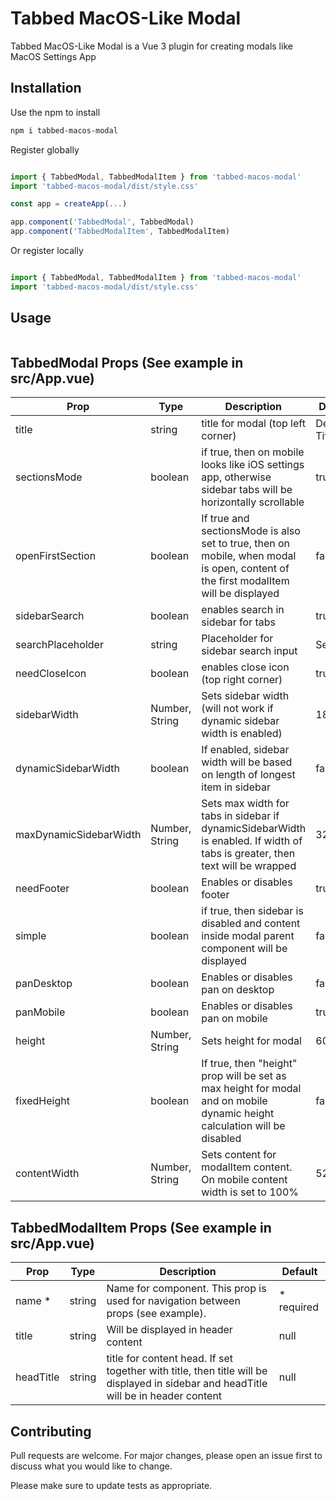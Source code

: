 # Tabbed MacOS-Like Modal

Tabbed MacOS-Like Modal is a Vue 3 plugin for creating modals like MacOS Settings App

## Installation

Use the npm to install

```bash
npm i tabbed-macos-modal
```

Register globally

```javascript

import { TabbedModal, TabbedModalItem } from 'tabbed-macos-modal'
import 'tabbed-macos-modal/dist/style.css'

const app = createApp(...)

app.component('TabbedModal', TabbedModal)
app.component('TabbedModalItem', TabbedModalItem)

```

Or register locally 

```javascript

import { TabbedModal, TabbedModalItem } from 'tabbed-macos-modal'
import 'tabbed-macos-modal/dist/style.css'

```

## Usage

```html
```

## TabbedModal Props (See example in src/App.vue)
| Prop                   | Type           | Description                                                                                                                        | Default       |
| ---------------------- | -------------- | ---------------------------------------------------------------------------------------------------------------------------------- | ------------- |
| title                  | string         | title for modal (top left corner)                                                                                                  | Default Title |
| sectionsMode           | boolean        | if true, then on mobile looks like iOS settings app, otherwise sidebar tabs will be horizontally scrollable                        | true          |
| openFirstSection       | boolean        | If true and sectionsMode is also set to true, then on mobile, when modal is open, content of the first modalItem will be displayed | false         |
| sidebarSearch          | boolean        | enables search in sidebar for tabs                                                                                                 | true          |
| searchPlaceholder      | string         | Placeholder for sidebar search input                                                                                               | Search…       |
| needCloseIcon          | boolean        | enables close icon (top right corner)                                                                                              | true          |
| sidebarWidth           | Number, String | Sets sidebar width (will not work if dynamic sidebar width is enabled)                                                             | 180           |
| dynamicSidebarWidth    | boolean        | If enabled, sidebar width will be based on length of longest item in sidebar                                                       | false         |
| maxDynamicSidebarWidth | Number, String | Sets max width for tabs in sidebar if dynamicSidebarWidth is enabled. If width of tabs is greater, then text will be wrapped       | 320           |
| needFooter             | boolean        | Enables or disables footer                                                                                                         | true          |
| simple                 | boolean        | if true, then sidebar is disabled and content inside modal parent component will be displayed                                      | false         |
| panDesktop             | boolean        | Enables or disables pan on desktop                                                                                                 | false         |
| panMobile              | boolean        | Enables or disables pan on mobile                                                                                                  | true          |
| height                 | Number, String | Sets height for modal                                                                                                              | 600           |
| fixedHeight            | boolean        | If true, then "height" prop will be set as max height for modal and on mobile dynamic height calculation will be disabled          | false         |
| contentWidth           | Number, String | Sets content for modalItem content. On mobile content width is set to 100%                                                         | 520           |

## TabbedModalItem Props (See example in src/App.vue)

| Prop      | Type   | Description                                                                                                                         | Default     |
| --------- | ------ | ----------------------------------------------------------------------------------------------------------------------------------- | ----------- |
| name \*   | string | Name for component. This prop is used for navigation between props (see example).                                                   | \* required |
| title     | string | Will be displayed in header content                                                                                                 | null        |
| headTitle | string | title for content head. If set together with title, then title will be displayed in sidebar and headTitle will be in header content | null        |

## Contributing

Pull requests are welcome. For major changes, please open an issue first
to discuss what you would like to change.

Please make sure to update tests as appropriate.